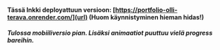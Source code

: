 #### Tässä lnkki deployattuun versioon: [https://portfolio-olli-terava.onrender.com/](url) (Huom käynnistyminen hieman hidas!)

##### Tulossa mobiiliversio pian. Lisäksi animaatiot puuttuu vielä progress bareihin.

